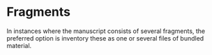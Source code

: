 # Fragments

In instances where the manuscript consists of several fragments, the preferred option is inventory these as one or several files of bundled material.
